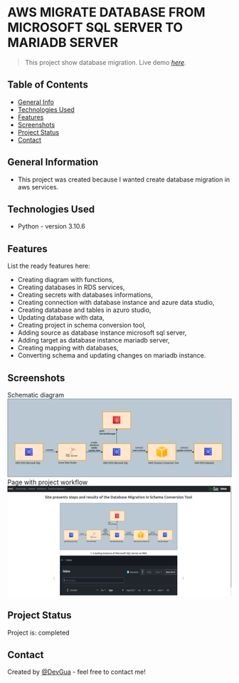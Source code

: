# AWS MIGRATE DATABASE FROM MICROSOFT SQL SERVER TO MARIADB SERVER
> This project show database migration.
> Live demo [_here_](http://mateuszgua.pythonanywhere.com/).

## Table of Contents
* [General Info](#general-information)
* [Technologies Used](#technologies-used)
* [Features](#features)
* [Screenshots](#screenshots)
* [Project Status](#project-status)
* [Contact](#contact)

## General Information
- This project was created because I wanted create database migration in aws services.


## Technologies Used
- Python - version 3.10.6


## Features
List the ready features here:
- Creating diagram with functions,
- Creating databases in RDS services,
- Creating secrets with databases informations,
- Creating connection with database instance and azure data studio,
- Creating database and tables in azuro studio,
- Updating database with data,
- Creating project in schema conversion tool,
- Adding source as database instance microsoft sql server,
- Adding target as database instance mariadb server,
- Creating mapping with databases,
- Converting schema and updating changes on mariadb instance.


## Screenshots
Schematic diagram
![Example screenshot](./static/func-diagram-data-migration.png)
Page with project workflow
![Example screenshot](./static/migrationSCT.png)

## Project Status
Project is: completed


## Contact
Created by [@DevGua]() - feel free to contact me!
